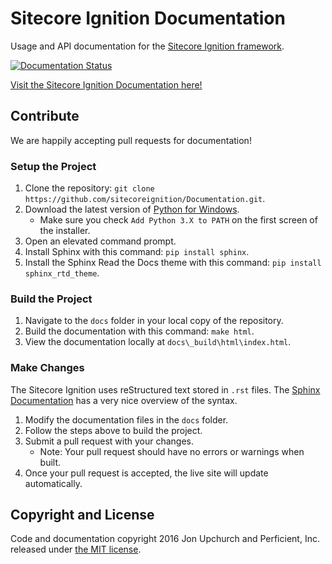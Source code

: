 Sitecore Ignition Documentation
===============================
Usage and API documentation for the [Sitecore Ignition framework](https://github.com/sitecoreignition/SitecoreIgnition).

[![Documentation Status](https://readthedocs.org/projects/sitecoreignition/badge/?version=master)](https://readthedocs.org/projects/sitecoreignition/?badge=master)

[Visit the Sitecore Ignition Documentation here!](http://sitecoreignition.readthedocs.io/en/master/)

Contribute
----------
We are happily accepting pull requests for documentation!

### Setup the Project

1. Clone the repository: `git clone https://github.com/sitecoreignition/Documentation.git`.
2. Download the latest version of [Python for Windows](https://www.python.org/downloads/windows/).
    - Make sure you check `Add Python 3.X to PATH` on the first screen of the installer.
3. Open an elevated command prompt.
4. Install Sphinx with this command: `pip install sphinx`.
5. Install the Sphinx Read the Docs theme with this command: `pip install sphinx_rtd_theme`.

### Build the Project

1. Navigate to the `docs` folder in your local copy of the repository.
2. Build the documentation with this command: `make html`.
3. View the documentation locally at `docs\_build\html\index.html`.

### Make Changes
The Sitecore Ignition uses reStructured text stored in `.rst` files. The [Sphinx Documentation](http://www.sphinx-doc.org/en/stable/rest.html) has a very nice overview of the syntax.

1. Modify the documentation files in the `docs` folder.
2. Follow the steps above to build the project.
3. Submit a pull request with your changes.
    - Note: Your pull request should have no errors or warnings when built.
4. Once your pull request is accepted, the live site will update automatically.

Copyright and License
---------------------
Code and documentation copyright 2016 Jon Upchurch and Perficient, Inc. released under [the MIT license](https://github.com/sitecoreignition/SitecoreIgnition/blob/master/LICENSE).
